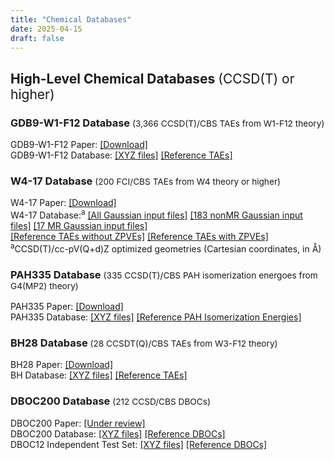 ```yaml
---
title: "Chemical Databases"
date: 2025-04-15
draft: false
---
```


## High-Level Chemical Databases <span style="font-weight: normal;">(CCSD(T) or higher)</span>

### GDB9-W1-F12 Database  <span style="font-weight: normal; font-size: smaller;">(3,366 CCSD(T)/CBS TAEs from W1-F12 theory)</span>
GDB9-W1-F12 Paper:
[[Download]](https://drive.google.com/uc?export=download&id=1YBLodWmUWQ6jIA9vmqro1qNowUQOPLkf)
<br>
GDB9-W1-F12 Database:
[[XYZ files]](/databases/GEOMs_3366_SI.tar.gz)
[[Reference TAEs]](/databases/GDB9_W1-F12_SI_rev.csv)

### W4-17 Database <span style="font-weight: normal; font-size: smaller;">(200 FCI/CBS TAEs from W4 theory or higher)</span>
W4-17 Paper:
[[Download]](https://drive.google.com/uc?export=download&id=1ZFZpoe3GVn-7F1yPQkYMm4g5mSxyHEJv)
<br>
W4-17 Database:<sup>a</sup>
[[All Gaussian input files]](/databases/w4-17_all.zip)
[[183 nonMR Gaussian input files]](/databases/w4-17_nonmr.zip)
[[17 MR Gaussian input files]](/databases/w4-17_mr.zip)
<br>
 <a href="/databases/w4-17_ref.txt" download>[Reference TAEs without ZPVEs]</a>
 <a href="/databases/w4-17_ref_tae0.txt" download>[Reference TAEs with ZPVEs]</a>
<br>
<sup>a</sup>CCSD(T)/cc-pV(Q+d)Z optimized geometries (Cartesian coordinates, in Å)

### PAH335 Database  <span style="font-weight: normal; font-size: smaller;">(335 CCSD(T)/CBS PAH isomerization energoes from G4(MP2) theory)</span>
PAH335 Paper:
[[Download]](https://drive.google.com/uc?export=download&id=1ibUmqk_BWjwP1e4cQmL9SxMs5POb4a9G)
<br>
PAH335 Database:
[[XYZ files]](/databases/PAH335_XYZ.tar.gz)
<a href="/databases/PAH335_G4MP2_Ener.txt" download>[Reference PAH Isomerization Energies]</a>

### BH28 Database  <span style="font-weight: normal; font-size: smaller;">(28 CCSDT(Q)/CBS TAEs from W3-F12 theory)</span>
BH28 Paper:
[[Download]](https://drive.google.com/uc?export=download&id=17GoLx5_ld_UNz1fl4kUqtL3HZNxrmXOm)
<br>
BH Database:
[[XYZ files]](/databases/bh28.zip)
[[Reference TAEs]](/databases/bh28_ref.csv)

### DBOC200 Database  <span style="font-weight: normal; font-size: smaller;">(212 CCSD/CBS DBOCs)</span>
DBOC200 Paper:
[[Under review]]()
<br>
DBOC200 Database:
[[XYZ files]](/databases/XYZ_DBOC200_SI.tar.gz)
[[Reference DBOCs]](/databases/DBOC200_SI.csv)
<br>
DBOC12 Independent Test Set:
[[XYZ files]](/databases/XYZ_DBOC12_SI.tar.gz)
[[Reference DBOCs]](/databases/DBOC12_SI.csv)
<br>

